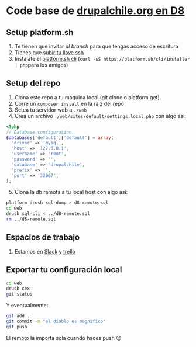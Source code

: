 # Code base de [drupalchile.org en D8](http://d8-yot3ert7uwvyw.us.platform.sh)
## Setup platform.sh
1. Te tienen que invitar *al branch* para que tengas acceso de escritura
2. Tienes que [subir tu llave ssh](https://docs.platform.sh/user_guide/using/use-SSH.html) 
3. Instalate el [platform.sh cli](https://github.com/platformsh/platformsh-cli#installation) (```curl -sS https://platform.sh/cli/installer | php```para los amigos)

## Setup del repo
1. Clona este repo a tu maquina local (git clone o platform get).
2. Corre un ```composer install``` en la raiz del repo
3. Setea tu servidor web a ```./web```
4. Crea un archivo ```./web/sites/default/settings.local.php``` con algo así:

```php
<?php
// Database configuration.
$databases['default']['default'] = array(
  'driver' => 'mysql',
  'host' => '127.0.0.1',
  'username' => 'root',
  'password' => '',
  'database' => 'drupalchile',
  'prefix' => '',
  'port' => '33067',
);
```
5. Clona la db remota a tu local host con algo así:

```sh
platform drush sql-dump > d8-remote.sql
cd web
drush sql-cli < ../d8-remote.sql
rm ../d8-remote.sql
```

## Espacios de trabajo
1. Estamos en [Slack](https://drupalcl.slack.com/signup) y [trello](https://trello.com/b/CkF1edwY/web-2016#)

## Exportar tu configuración local
```sh
cd web
drush cex
git status
```
Y eventualmente:

```sh
git add .
git commit -m "el diablo es magnifico"
git push
```
El remoto la importa sola cuando haces push 😉
